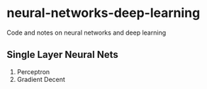 # neural-networks-deep-learning

Code and notes on neural networks and deep learning

## Single Layer Neural Nets

1. Perceptron
2. Gradient Decent
